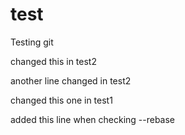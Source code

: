 # test
Testing git

changed this in test2

another line changed in test2

changed this one in test1

added this line when checking --rebase

